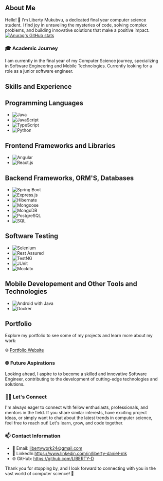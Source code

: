 ## About Me

Hello! 👋 I'm Liberty Mukubvu, a dedicated final year computer science student. I find joy in unraveling the mysteries of code, solving complex problems, and building innovative solutions that make a positive impact.
[![Anurag's GitHub stats](https://github-readme-stats.vercel.app/api?username=Liberty-D)](https://github.com/anuraghazra/github-readme-stats)

### 🎓 Academic Journey
I am currently in the final year of my Computer Science journey, specializing in Software Engineering and Mobile Technologies.
Currently looking for a role as a junior software engineer.

## Skills and Experience

## Programming Languages

- ![Java](https://img.shields.io/badge/Java-%23ED8B00.svg?style=for-the-badge&logo=java&logoColor=white)
- ![JavaScript](https://img.shields.io/badge/JavaScript-%23323330.svg?style=for-the-badge&logo=javascript&logoColor=%23F7DF1E)
- ![TypeScript](https://img.shields.io/badge/TypeScript-%23007ACC.svg?style=for-the-badge&logo=typescript&logoColor=white)
- ![Python](https://img.shields.io/badge/Python-%233776AB.svg?style=for-the-badge&logo=python&logoColor=white)

## Frontend Frameworks and Libraries

- ![Angular](https://img.shields.io/badge/Angular-%23DD0031.svg?style=for-the-badge&logo=angular&logoColor=white)
- ![React.js](https://img.shields.io/badge/React.js-%2320232a.svg?style=for-the-badge&logo=react&logoColor=%2361DAFB)
  
## Backend Frameworks, ORM'S, Databases

- ![Spring Boot](https://img.shields.io/badge/Spring%20Boot-%236DB33F.svg?style=for-the-badge&logo=springboot&logoColor=white)
- ![Express.js](https://img.shields.io/badge/Express.js-%23404D59.svg?style=for-the-badge)
- ![Hibernate](https://img.shields.io/badge/Hibernate-%236B4F9A.svg?style=for-the-badge&logo=hibernate&logoColor=white)
- ![Mongoose](https://img.shields.io/badge/Mongoose-%23880000.svg?style=for-the-badge&logo=mongoose&logoColor=white)
- ![MongoDB](https://img.shields.io/badge/MongoDB-%234ea94b.svg?style=for-the-badge&logo=mongodb&logoColor=white)
- ![PostgreSQL](https://img.shields.io/badge/PostgreSQL-%23336791.svg?style=for-the-badge&logo=postgresql&logoColor=white)
- ![SQL](https://img.shields.io/badge/SQL-%23007ACC.svg?style=for-the-badge&logo=amazon-dynamodb&logoColor=white)

## Software Testing

- ![Selenium](https://img.shields.io/badge/Selenium-%2343B02A.svg?style=for-the-badge&logo=selenium&logoColor=white)
- ![Rest Assured](https://img.shields.io/badge/Rest%20Assured-%236CB745.svg?style=for-the-badge&logo=rest-assured&logoColor=white)
- ![TestNG](https://img.shields.io/badge/TestNG-%239922CC.svg?style=for-the-badge&logo=testng&logoColor=white)
- ![JUnit](https://img.shields.io/badge/JUnit-%2325A162.svg?style=for-the-badge&logo=junit5&logoColor=white)
- ![Mockito](https://img.shields.io/badge/Mockito-%2300BFA5.svg?style=for-the-badge&logo=mockito&logoColor=white)

## Mobile Developement and Other Tools and Technologies

- ![Android with Java](https://img.shields.io/badge/Android-%233DDC84.svg?style=for-the-badge&logo=android&logoColor=white)
- ![Docker](https://img.shields.io/badge/Docker-%230db7ed.svg?style=for-the-badge&logo=docker&logoColor=white)

## Portfolio

Explore my portfolio to see some of my projects and learn more about my work:

🌐 [Portfolio Website](https://liberty-mukubvu.netlify.app/)



### 🌐 Future Aspirations

Looking ahead, I aspire to to become a skilled and innovative Software Engineer, contributing to the development of cutting-edge technologies and solutions.

### 👩‍💻 Let's Connect

I'm always eager to connect with fellow enthusiasts, professionals, and mentors in the field. If you share similar interests, have exciting project ideas, or simply want to chat about the latest trends in computer science, feel free to reach out! Let's learn, grow, and code together.

### 📫 Contact Information

- 📧 Email: libertywork24@gmail.com
- 💬 LinkedIn:https://www.linkedin.com/in/liberty-daniel-mk
- 🌐 GitHub: https://github.com/LIBERTY-D

Thank you for stopping by, and I look forward to connecting with you in the vast world of computer science! 🚀

